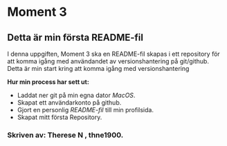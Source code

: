 # Moment 3

## Detta är min första **README-fil**

I denna uppgiften, Moment 3 ska en README-fil skapas i ett repository
för att komma igång med användandet av versionshantering på git/github. 
Detta är min start kring att komma igång med versionshantering 

**Hur min process har sett ut:**
* Laddat ner git på min egna dator *MacOS*.
* Skapat ett användarkonto på github.
* Gjort en personlig *README-fil* till min profilsida.
* Skapat mitt första Repository.

### Skriven av: Therese N , thne1900.